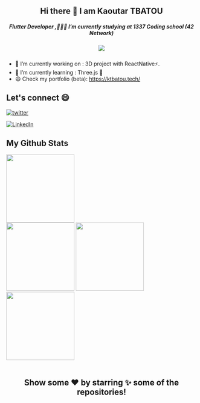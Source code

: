 <!--Hello-->
<h2 align = "center">Hi there 👋 I am Kaoutar TBATOU</h2>

<!--Description-->
<div align="center">
<h5>Flutter Developer ,👨🏽‍💻 I’m currently studying at 1337 Coding school (42 Network)<h5>
<img src="https://komarev.com/ghpvc/?username=ktbatou&label=Profile%20views&color=0e75b6&style=flat"/>
</div>

- 🔭 I’m currently working on : 3D project with ReactNative⚡.
- 🌱 I’m currently learning : Three.js 🤔
- 😄 Check my portfolio (beta):  https://ktbatou.tech/

<!-- Lets Connect-->
## Let's connect  😄

 [![twitter][twitter-shield]][twitter-url]
 
 [![LinkedIn][linkedin-shield]][linkedin-url]
 

<!--stats-->
## My Github Stats
<div>
<img height="180em" src="https://github-profile-summary-cards.vercel.app/api/cards/profile-details?username=ktbatou&theme=dracula" />
  <br/>
  <img height="180em" src="https://github-profile-summary-cards.vercel.app/api/cards/productive-time?username=ktbatou&theme=dracula"/>
  <img height="180em" src="https://github-profile-summary-cards.vercel.app/api/cards/stats?username=ktbatou&theme=dracula"/>
  <img height="180em" src="https://github-profile-summary-cards.vercel.app/api/cards/repos-per-language?username=ktbatou&theme=dracula"/>
  </div>
  </br>
  <!-- Show love-->

<h2 align="center"> Show some ❤️ by starring ✨ some of the repositories! </h2>

[twitter-shield]: 
https://img.shields.io/badge/Twitter-1DA1F2?style=for-the-badge&logo=twitter&logoColor=white
[twitter-url]: https://twitter.com/Kaoutar_TBATOU

[linkedin-shield]: https://img.shields.io/badge/LinkedIn-0077B5?style=for-the-badge&logo=linkedin&logoColor=white
[linkedin-url]: https://www.linkedin.com/in/ktbatou/
